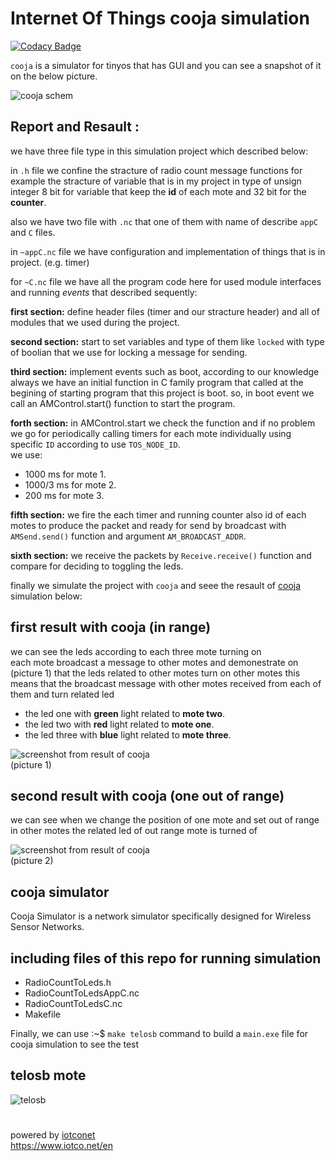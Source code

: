 
# Internet Of Things cooja simulation  

[![Codacy Badge](https://api.codacy.com/project/badge/Grade/ba61efe1525f41c5a8a67fafed997bc4)](https://app.codacy.com/manual/ataeiamirhosein/Cooja?utm_source=github.com&utm_medium=referral&utm_content=ataeiamirhosein/Cooja&utm_campaign=Badge_Grade_Dashboard)

`cooja` is a simulator for tinyos that has GUI and you can see a snapshot of it on the below picture.  

![cooja schem](https://www.iotco.net/cooja.png)  

## Report and Resault :  

we have three file type in this simulation project which described below:  

in `.h` file we confine the stracture of radio count message functions for example the stracture of variable that is in my project in type of unsign integer 8 bit for variable that keep the **id** of each mote and 32 bit for the **counter**.  

also we have two file with `.nc` that one of them with name of describe `appC` and `C` files.  

in `~appC.nc` file we have configuration and implementation of things that is in project. (e.g. timer)    

for `~C.nc` file we have all the program code here for used module interfaces and running *events* that described sequently:  

**first section:** define header files (timer and our stracture header) and all of modules that we used during the project.  

**second section:** start to set variables and type of them like `locked` with type of boolian that we use for locking a message for sending.  

**third section:** implement events such as boot, according to our knowledge always we have an initial function in C family program that called at the begining of starting program that this project is boot. so, in boot event we call an AMControl.start() function to start the program.  

**forth section:** in AMControl.start we check the function and if no problem we go for periodically calling timers for each mote individually using specific `ID` according to use `TOS_NODE_ID`.  
we use:
- 1000 ms for mote 1.
- 1000/3 ms for mote 2.
- 200 ms for mote 3.  

**fifth section:** we fire the each timer and running counter also id of each motes to produce the packet and ready for send by broadcast with `AMSend.send()` function and argument `AM_BROADCAST_ADDR`.  

**sixth section:** we receive the packets by `Receive.receive()` function and compare for deciding to toggling the leds.  

finally we simulate the project with `cooja` and seee the resault of [cooja](https://anrg.usc.edu/contiki/index.php/Cooja_Simulator) simulation below:

## first result with cooja (in range)
we can see the leds according to each three mote turning on  
each mote broadcast a message to other motes and demonestrate on (picture 1) that the leds related to other motes turn on other motes this means that the broadcast message with other motes received from each of them and turn related led
- the led one with **green** light related to **mote two**.
- the led two with **red** light related to **mote one**.
- the led three with **blue** light related to **mote three**.

![screenshot from result of cooja](http://iotco.net/iothw1-1.jpg)  
(picture 1)


## second result with cooja (one out of range)
we can see when we change the position of one mote and set out of range in other motes the related led of out range mote is turned of

![screenshot from result of cooja](http://iotco.net/iothw1-2.jpg)  
(picture 2)

## cooja simulator

Cooja Simulator is a network simulator specifically designed for Wireless Sensor Networks.  

## including files of this repo for running simulation

- RadioCountToLeds.h
- RadioCountToLedsAppC.nc
- RadioCountToLedsC.nc
- Makefile

Finally, we can use  :~$ `make telosb` command to build a `main.exe` file for cooja simulation to see the test

## telosb mote

![telosb](http://iotco.net/telosb.png)  

#
powered by [iotconet](https://www.github.com/iotconet)  
https://www.iotco.net/en
